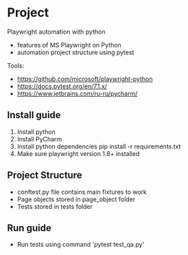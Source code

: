 # Project
Playwright automation with python
- features of MS Playwright on Python
- automation project structure using pytest

Tools:
- https://github.com/microsoft/playwright-python
- https://docs.pytest.org/en/7.1.x/
- https://www.jetbrains.com/ru-ru/pycharm/

## Install guide
1. Install python
2. Install PyCharm
3. Install python dependencies pip install -r requirements.txt
4. Make sure playwright version 1.8+ installed

## Project Structure
- conftest.py file contains main fixtures to work
- Page objects stored in page_object folder
- Tests stored in tests folder

## Run guide
- Run tests using command 'pytest test_qa.py'